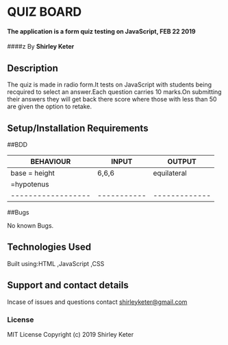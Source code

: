 # QUIZ BOARD
#### The application is a form quiz testing on JavaScript, FEB 22 2019
####z By **Shirley Keter**
## Description
The quiz is made in radio form.It tests on JavaScript with students being recquired to select an answer.Each question carries 10 marks.On submitting their answers they will get back there score where those with less than 50 are given the option to retake.

## Setup/Installation Requirements


##BDD

|   BEHAVIOUR      | INPUT     | OUTPUT      |
|------------------|-----------|-------------|      
|base = height     |  6,6,6    | equilateral | |                  |           |             |
| =hypotenus       |           |             |   
|------------------|-----------|-------------|      |base = height or  |  6,6,5    | isoscelese  ||



##Bugs

No known Bugs.

## Technologies Used

Built using:HTML ,JavaScript ,CSS

## Support and contact details

Incase of issues and questions contact shirleyketer@gmail.com

### License

MIT License
Copyright (c) 2019 Shirley Keter
